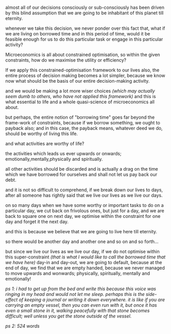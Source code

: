 almost all of our decisions consciously or sub-consciously has been driven by this blind assumption that we are going to be inhabitant of this planet till eternity.

whenever we take this decision, we never ponder over this fact that, what if we are living on borrowed time and in this period of time, would it be feasible enough for us to do this particular task or engage in this particular activity?

Microeconomics is all about constrained optimisation, so within the given constraints, how do we maximise the utility or efficiency?

If we apply this constrained-optimisation framework to our lives also, the entire process of decision making becomes a lot simpler, because we know now what should be the basis of our entire decision-making activity.

and we would be making a lot more wiser choices _(which may actually seem dumb to others, who have not applied this framework)_ and this is what essential to life and a whole quasi-science of microeconomics all about.

but perhaps, the entire notion of "borrowing time" goes far beyond the frame-work of constraints, because if we borrow something, we ought to payback also; and in this case, the payback means, whatever deed we do, should be worthy of living this life.

and what activities are worthy of life?

the activities which leads us ever upwards or onwards; emotionally,mentally,physically and spiritually.

all other activities should be discarded and is actually a drag on the time which we have borrowed for ourselves and shall not let us pay back our debt.

and it is not so difficult to comprehend, if we break down our lives to days, after all someone has rightly said that we live our lives as we live our days.

on so many days when we have some worthy or important tasks to do on a particular day, we cut back on frivolous ones, but just for a day, and we are back to square one on next day, we optimise within the constraint for one day and forget it the next day.

and this is because we believe that we are going to live here till eternity.

so there would be another day and another one and so on and so forth...

but since we live our lives as we live our day, if we do not optimise within this super-constraint _(that is what I would like to call the borrowed time that we have here)_ day-in and day-out, we are going to default, because at the end of day, we find that we are empty handed, because we never managed to move upwards and wonwards; physically, spiritually, mentally and emotionally!

_ps 1: i had to get up from the bed and write this because this voice was ringing in my head and would not let me sleep. perhaps this is the side-effect of keeping a journal or writing it down everywhere. it is like if you are carrying an empty vessel, then you can even run with it, but once it has even a small stone in it, walking peacefully with that stone becomes difficult; well unless you get the stone outside of the vessel._

_ps 2: 524 words_
